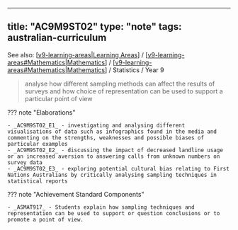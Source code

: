 
---
title: "AC9M9ST02"
type: "note"
tags: australian-curriculum
---

See also: [[v9-learning-areas|Learning Areas]] / [[v9-learning-areas#Mathematics|Mathematics]] / [[v9-learning-areas#Mathematics|Mathematics]] / Statistics / Year 9

> analyse how different sampling methods can affect the results of surveys and how choice of representation can be used to support a particular point of view

??? note "Elaborations"

	- _AC9M9ST02_E1_ - investigating and analysing different visualisations of data such as infographics found in the media and commenting on the strengths, weaknesses and possible biases of particular examples
	- _AC9M9ST02_E2_ - discussing the impact of decreased landline usage or an increased aversion to answering calls from unknown numbers on survey data
	- _AC9M9ST02_E3_ - exploring potential cultural bias relating to First Nations Australians by critically analysing sampling techniques in statistical reports
??? note "Achievement Standard Components"

	- _ASMAT917_ - Students explain how sampling techniques and representation can be used to support or question conclusions or to promote a point of view.

[//begin]: # "Autogenerated link references for markdown compatibility"
[v9-learning-areas|Learning Areas]: ../v9-learning-areas "Learning Areas"
[v9-learning-areas#Mathematics|Mathematics]: ../v9-learning-areas "Learning Areas"
[//end]: # "Autogenerated link references"
